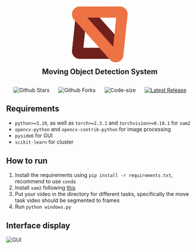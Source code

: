 <h1 align="center">
  <br>
  <img src="./asset/logo.png" alt="MODS" width="150">
  <br>
  <sub><sup><b>Moving Object Detection System</b></sup></sub>
</h1>


<p align="center">
    <a href="https://github.com/Snape-max/MODS" target="_blank" style="margin-right: 20px; font-style: normal; text-decoration: none;">
        <img src="https://img.shields.io/github/stars/Snape-max/MODS" alt="Github Stars" />
    </a>
    <a href="https://github.com/Snape-max/MODS" target="_blank" style="margin-right: 20px; font-style: normal; text-decoration: none;">
        <img src="https://img.shields.io/github/forks/Snape-max/MODS" alt="Github Forks" />
    </a>
    <a href="https://github.com/Snape-max/MODS" target="_blank" style="margin-right: 20px; font-style: normal; text-decoration: none;">
        <img src="https://img.shields.io/github/languages/code-size/Snape-max/MODS" alt="Code-size" />
    </a>
    <a href="https://github.com/Snape-max/MODS">
        <img src="https://img.shields.io/github/v/release/Snape-max/MODS"
            alt="Latest Release">
    </a>
</p>

## Requirements

- `python>=3.10`, as well as `torch>=2.3.1` and `torchvision>=0.18.1` for `sam2`
- `opencv-python` and `opencv-contrib-python` for image processing
- `pyside6` for GUI
- `scikit-learn` for cluster

## How to run

1. Install the requirements using `pip install -r requirements.txt`, recommend to use `conda`
2. Install `sam2` following [this](https://github.com/facebookresearch/segment-anything)
3. Put your video in the directory for different tasks, specifically the move task video should be segmented to frames
4. Run `python windows.py`

## Interface display

<img src="./asset/testsam2.gif" width="800" alt="GUI">
